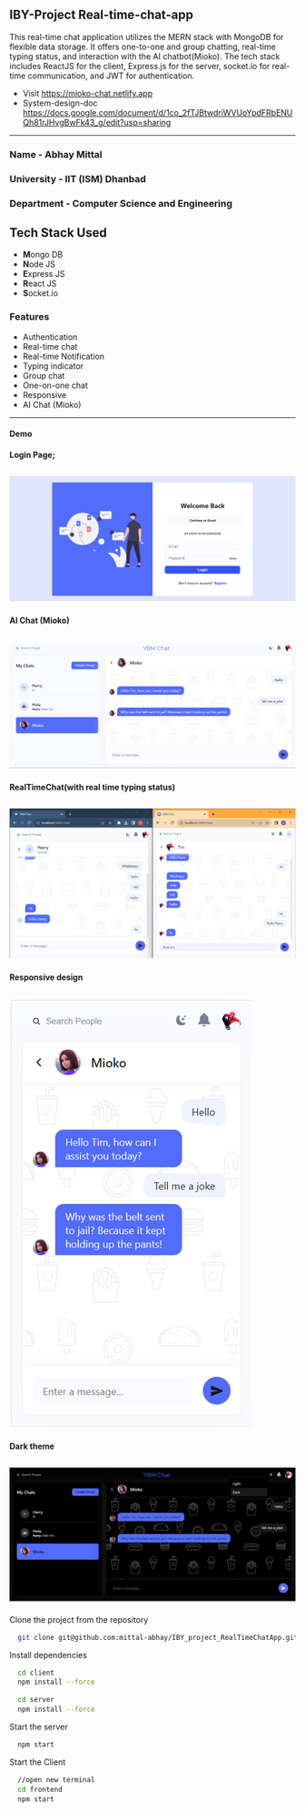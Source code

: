 ## IBY-Project Real-time-chat-app

This real-time chat application utilizes the MERN stack with MongoDB for flexible data storage. It offers one-to-one and group chatting, real-time typing status, and interaction with the AI chatbot(Mioko). The tech stack includes ReactJS for the client, Express.js for the server, socket.io for real-time communication, and JWT for authentication.

- Visit <https://mioko-chat.netlify.app>
- System-design-doc <https://docs.google.com/document/d/1co_2fTJBtwdriWVUoYpdFRbENUQh81rJHvgBwFk43_g/edit?usp=sharing>

---

### Name - Abhay Mittal

### University - IIT (ISM) Dhanbad

### Department - Computer Science and Engineering

## Tech Stack Used

- **M**ongo DB
- **N**ode JS
- **E**xpress JS
- **R**eact JS
- **S**ocket.io

### Features

- Authentication
- Real-time chat
- Real-time Notification
- Typing indicator
- Group chat
- One-on-one chat
- Responsive
- AI Chat (Mioko)

---

#### Demo

#### Login Page;

## ![ScreenShot](./client/Screenshots/screenshot1.png)

#### AI Chat (Mioko)

## ![ScreenShot](./client/Screenshots/screenshot2.png)

#### RealTimeChat(with real time typing status)

## ![ScreenShot](./client/Screenshots/screenshot3.png)

#### Responsive design

## ![ScreenShot](./client/Screenshots/screenshot4.png)

#### Dark theme

## ![ScreenShot](./client/Screenshots/screenshot5.png)


Clone the project from the repository

```bash
  git clone git@github.com:mittal-abhay/IBY_project_RealTimeChatApp.git
```

Install dependencies

```bash
  cd client
  npm install --force
```

```bash
  cd server
  npm install --force
```

Start the server

```bash
  npm start
```

Start the Client

```bash
  //open new terminal
  cd frontend
  npm start
```
